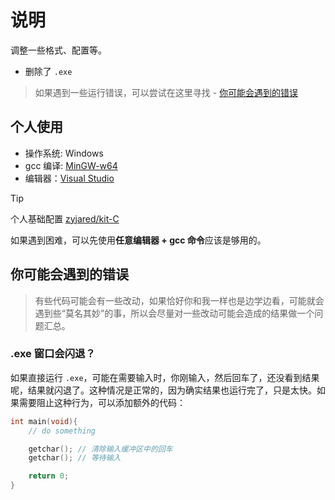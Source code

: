 # 说明

调整一些格式、配置等。

- 删除了 `.exe`

> 如果遇到一些运行错误，可以尝试在这里寻找 - [你可能会遇到的错误](#你可能会遇到的错误)

## 个人使用

- 操作系统: Windows
- gcc 编译: [MinGW-w64](https://sourceforge.net/projects/mingw-w64/)
- 编辑器：[Visual Studio](https://code.visualstudio.com/)

> [!TIP]
>
> 个人基础配置 [zyjared/kit-C](https://github.com/zyjared/kit-c/tree/main/docs/win)
>
> 如果遇到困难，可以先使用**任意编辑器 + gcc 命令**应该是够用的。

## 你可能会遇到的错误

> 有些代码可能会有一些改动，如果恰好你和我一样也是边学边看，可能就会遇到些“莫名其妙”的事，所以会尽量对一些改动可能会造成的结果做一个问题汇总。

### .exe 窗口会闪退？

如果直接运行 `.exe`，可能在需要输入时，你刚输入，然后回车了，还没看到结果呢，结果就闪退了。这种情况是正常的，因为确实结果也运行完了，只是太快。如果需要阻止这种行为，可以添加额外的代码：

```c
int main(void){
    // do something

    getchar(); // 清除输入缓冲区中的回车
    getchar(); // 等待输入

    return 0;
}
```
